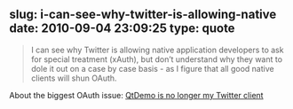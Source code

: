 slug: i-can-see-why-twitter-is-allowing-native
date: 2010-09-04 23:09:25
type: quote
---

> I can see why Twitter is allowing native application developers to ask for special treatment (xAuth), but don’t understand why they want to dole it out on a case by case basis - as I figure that all good native clients will shun OAuth.

About the biggest OAuth issue: [QtDemo is no longer my Twitter client](http://labs.trolltech.com/blogs/2010/08/31/qtdemo-is-no-longer-my-twitter-client/)
